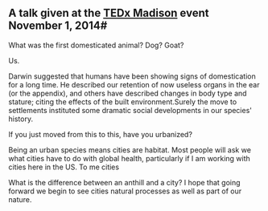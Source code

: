 ## A talk given at the [TEDx Madison](http://tedxmadison.blogspot.com/) event November 1, 2014#

What was the first domesticated animal? Dog? Goat?

Us. 

Darwin suggested that humans have been showing signs of domestication for a long time. He described our retention of now useless organs in the ear (or the appendix), and others have described changes in body type and stature; citing the effects of the built environment.Surely the move to settlements instituted some dramatic social developments in our species' history. 


<!---human domestication http://www.jstor.org/stable/10.1086/368119 
"For the human, the combination of adoption of a built environment, change in diet consistency, and lowered mobility brought about morphological changes similar to those seen in certain domestic animals."
--->

 
If you just moved from this to this, have you urbanized?




<!--- solar panel stats http://engineering.mit.edu/ask/how-many-solar-panels-do-i-need-my-house-become-energy-independent --->



Being an urban species means cities are habitat. Most people will ask we what cities have to do with global health, particularly if I am working with cities here in the US. To me cities 





<!--- "One of the few advantages of age, when you talk about the future is that you've already been there so many times." [Nicholas Negroponte](http://www.npr.org/2013/08/26/215826949/predicting-the-future) ---> 



What is the difference between an anthill and a city? I hope that going forward we begin to see cities natural processes as well as part of our nature. 
